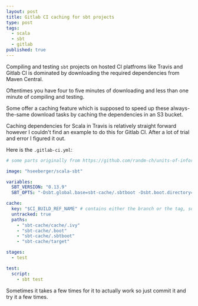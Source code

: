 ```yaml
---
layout: post
title: Gitlab CI caching for sbt projects
type: post
tags:
  - scala
  - sbt
  - gitlab
published: true
---
```


Compiling and testing `sbt` projects on hosted CI platfroms like Travis and Gitlab CI is dominated by downloading
the required dependencies from Maven Central.

Oftentimes you have four to five minutes of downloading and less than one minute of compiling and testing.

Some offer a caching feature which is supposed to speed up these always-the-same download tasks by caching
the dependencies in an S3 bucket.

Caching dependencies for Scala in Travis is relatively straight forward however I couldn't find an example
to do this for Gitlab CI. After a lot of trial and error I figured it out.

Here is the `.gitlab-ci.yml`:

```yaml
# some parts originally from https://github.com/randm-ch/units-of-information/blob/master/.gitlab-ci.yml

image: "hseeberger/scala-sbt"

variables:
  SBT_VERSION: "0.13.9"
  SBT_OPTS: "-Dsbt.global.base=sbt-cache/.sbtboot -Dsbt.boot.directory=sbt-cache/.boot -Dsbt.ivy.home=sbt-cache/.ivy"

cache:
  key: "$CI_BUILD_REF_NAME" # contains either the branch or the tag, so it's caching per branch
  untracked: true
  paths:
    - "sbt-cache/cache/.ivy"
    - "sbt-cache/.boot"
    - "sbt-cache/.sbtboot"
    - "sbt-cache/target"

stages:
  - test

test:
  script:
    - sbt test
```

Sometimes it takes a few times for it to actually work so just commit it and try it a few times.

